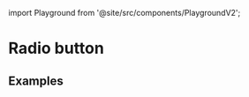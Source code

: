 import Playground from '@site/src/components/PlaygroundV2';

# Radio button

## Examples

<Playground
name="radio-button"
examplesByName>
</Playground>
